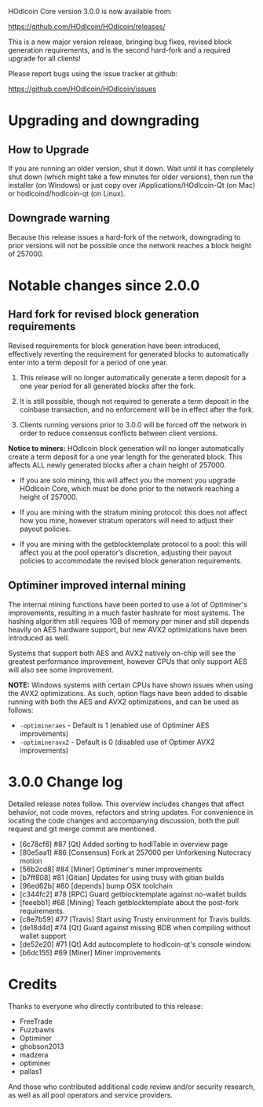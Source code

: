 HOdlcoin Core version 3.0.0 is now available from:

  <https://github.com/HOdlcoin/HOdlcoin/releases/>

This is a new major version release, bringing bug fixes, revised block generation
requirements, and is the second hard-fork and a required upgrade for all clients!

Please report bugs using the issue tracker at github:

  <https://github.com/HOdlcoin/HOdlcoin/issues>

Upgrading and downgrading
=========================

How to Upgrade
--------------

If you are running an older version, shut it down. Wait until it has completely
shut down (which might take a few minutes for older versions), then run the
installer (on Windows) or just copy over /Applications/HOdlcoin-Qt (on Mac) or
hodlcoind/hodlcoin-qt (on Linux).

Downgrade warning
------------------

Because this release issues a hard-fork of the network, downgrading to prior versions
will not be possible once the network reaches a block height of 257000.

Notable changes since 2.0.0
============================

Hard fork for revised block generation requirements
--------------------------------------------------------

Revised requirements for block generation have been introduced, effectively
reverting the requirement for generated blocks to automatically enter into a
term deposit for a period of one year.

1. This release will no longer automatically generate a term deposit for a one
   year period for all generated blocks after the fork.

2. It is still possible, though not required to generate a term deposit in the
   coinbase transaction, and no enforcement will be in effect after the fork.

3. Clients running versions prior to 3.0.0 will be forced off the network in
   order to reduce consensus conflicts between client versions.


**Notice to miners:** HOdlcoin block generation will no longer automatically
create a term deposit for a one year length for the generated block.
This affects ALL newly generated blocks after a chain height of 257000.

- If you are solo mining, this will affect you the moment you upgrade
  HOdlcoin Core, which must be done prior to the network reaching a
  height of 257000.

- If you are mining with the stratum mining protocol: this does not
  affect how you mine, however stratum operators will need to adjust
  their payout policies.

- If you are mining with the getblocktemplate protocol to a pool: this
  will affect you at the pool operator’s discretion, adjusting their
  payout policies to accommodate the revised block generation requirements.

Optiminer improved internal mining
----------------------------------------------------------------

The internal mining functions have been ported to use a lot of Optiminer's
improvements, resulting in a much faster hashrate for most systems. The hashing
algorithm still requires 1GB of memory per miner and still depends heavily on
AES hardware support, but new AVX2 optimizations have been introduced as well.

Systems that support both AES and AVX2 natively on-chip will see the greatest
performance improvement, however CPUs that only support AES will also see some
improvement.

**NOTE:** Windows systems with certain CPUs have shown issues when using the AVX2
optimizations. As such, option flags have been added to disable running with both
the AES and AVX2 optimizations, and can be used as follows:

- `-optimineraes` - Default is 1 (enabled use of Optiminer AES improvements)
- `-optimineravx2` - Default is 0 (disabled use of Optimer AVX2 improvements)

3.0.0 Change log
=================

Detailed release notes follow. This overview includes changes that affect
behavior, not code moves, refactors and string updates. For convenience in locating
the code changes and accompanying discussion, both the pull request and
git merge commit are mentioned.

* [6c78cf6] #87 [Qt] Added sorting to hodlTable in overview page
* [80e5aa1] #86 [Consensus] Fork at 257000 per Unforkening Nutocracy motion
* [56b2cd8] #84 [Miner] Optiminer's miner improvements
* [b7ff808] #81 [Gitian] Updates for using trusy with gitian builds
* [96ed62b] #80 [depends] bump OSX toolchain
* [c344fc2] #78 [RPC] Guard getblocktemplate against no-wallet builds
* [feeebb1] #68 [Mining] Teach getblocktemplate about the post-fork requirements.
* [c8e7b59] #77 [Travis] Start using Trusty environment for Travis builds.
* [de18d4d] #74 [Qt] Guard against missing BDB when compiling without wallet support
* [de52e20] #71 [Qt] Add autocomplete to hodlcoin-qt's console window.
* [b6dc155] #69 [Miner] Miner improvements

Credits
=======

Thanks to everyone who directly contributed to this release:

- FreeTrade
- Fuzzbawls
- Optiminer
- ghobson2013
- madzera
- optiminer
- pallas1

And those who contributed additional code review and/or security research, as well as all pool operators and service providers.
